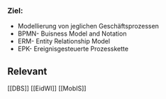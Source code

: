 ### Ziel:

- Modellierung von jeglichen Geschäftsprozessen
- BPMN- Buisness Model and Notation
- ERM- Entity Relationship Model
- EPK- Ereignisgesteuerte Prozesskette

## Relevant

[[DBS]]
[[EidWI]]
[[MobIS]]